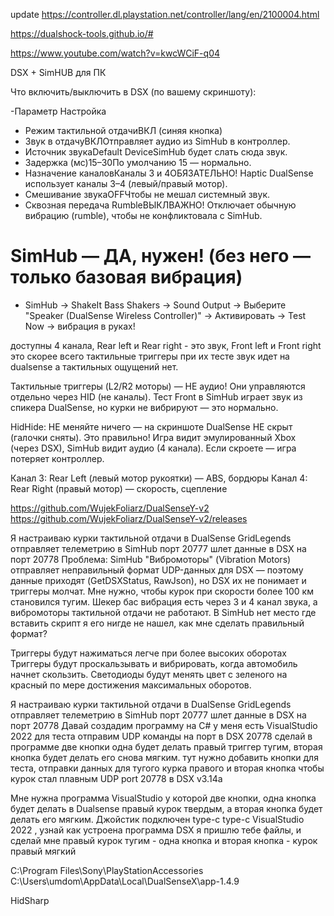 update
https://controller.dl.playstation.net/controller/lang/en/2100004.html


https://dualshock-tools.github.io/#

https://www.youtube.com/watch?v=kwcWCiF-q04


DSX + SimHUB для ПК


Что включить/выключить в DSX (по вашему скриншоту):


-Параметр Настройка
- Режим тактильной отдачиВКЛ (синяя кнопка)
- Звук в отдачуВКЛОтправляет аудио из SimHub в контроллер.
- Источник звукаDefault DeviceSimHub будет слать сюда звук.
- Задержка (мс)15–30По умолчанию 15 — нормально.
- Назначение каналовКаналы 3 и 4ОБЯЗАТЕЛЬНО! Haptic DualSense использует каналы 3–4 (левый/правый мотор).
- Смешивание звукаOFFЧтобы не мешал системный звук.
- Сквозная передача RumbleВЫКЛВАЖНО! Отключает обычную вибрацию (rumble), чтобы не конфликтовала с SimHub.


# SimHub — ДА, нужен! (без него — только базовая вибрация)
- SimHub → ShakeIt Bass Shakers → Sound Output
  → Выберите "Speaker (DualSense Wireless Controller)"
  → Активировать → Test Now → вибрация в руках!

доступны 4 канала, Rear left и Rear right - это звук,
Front left и Front right это скорее всего тактильные триггеры при их тесте звук идет
на dualsense а тактильных ощущений нет.

Тактильные триггеры (L2/R2 моторы) — НЕ аудио! Они управляются отдельно через HID (не каналы).
Тест Front в SimHub играет звук из спикера DualSense, но курки не вибрируют — это нормально.

HidHide: НЕ меняйте ничего — на скриншоте DualSense НЕ скрыт (галочки сняты). Это правильно!
Игра видит эмулированный Xbox (через DSX), SimHub видит аудио (4 канала). Если скроете — игра потеряет контроллер.

Канал 3: Rear Left (левый мотор рукоятки) — ABS, бордюры
Канал 4: Rear Right (правый мотор) — скорость, сцепление

https://github.com/WujekFoliarz/DualSenseY-v2
https://github.com/WujekFoliarz/DualSenseY-v2/releases

Я настраиваю курки тактильной отдачи в DualSense GridLegends отправляет телеметрию в SimHub порт 20777
шлет данные в DSX на порт 20778
Проблема: SimHub "Вибромоторы" (Vibration Motors) отправляет неправильный формат UDP-данных для DSX —
поэтому данные приходят (GetDSXStatus, RawJson), но DSX их не понимает и триггеры молчат.
Мне нужно, чтобы курок при скорости более 100 км становился тугим.
Шекер бас вибрация есть через 3 и 4 канал звука, а вибромоторы тактильной отдачи не работают.
В SimHub нет место где вставить скрипт я его нигде не нашел, как мне сделать правильный формат?

Триггеры будут нажиматься легче при более высоких оборотах
Триггеры будут проскальзывать и вибрировать, когда автомобиль начнет скользить.
Светодиоды будут менять цвет с зеленого на красный по мере достижения максимальных оборотов.

Я настраиваю курки тактильной отдачи в DualSense GridLegends отправляет телеметрию в SimHub порт 20777
шлет данные в DSX на порт 20778
Давай создадим программу на C# у меня есть VisualStudio 2022 для теста отправим UDP команды на порт в DSX 20778
сделай в программе две кнопки одна будет делать правый триггер тугим, вторая кнопка будет делать его снова мягким.
тут нужно добавить кнопки для теста, отправки данных для тугого курка правого и вторая кнопка чтобы курок стал плавным
UDP port 20778 в DSX v3.14а


Мне нужна программа VisualStudio у которой две кнопки, одна кнопка будет делать в Dualsense правый курок твердым,
а вторая кнопка будет делать его мягким. Джойстик подключен type-c type-c
VisualStudio 2022 , узнай как устроена программа DSX я пришлю тебе файлы, 
и сделай мне правый курок тугим - одна кнопка и вторая кнопка - курок правый мягкий

C:\Program Files\Sony\PlayStationAccessories
C:\Users\umdom\AppData\Local\DualSenseX\app-1.4.9

HidSharp
